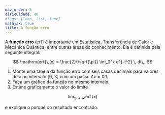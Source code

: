 ```yaml
---
nav_order: 5
dificuldade: 40
#tags: [loop, list, func]
mathjax: true
title: A função erro
---
```


A **função erro** $(\mathrm{erf})$ é importante em Estatística, Transferência de Calor e Mecânica Quântica, entre outras áreas do conhecimento. Ela é definida pela seguinte integral:

$$
 \mathrm{erf}\,(x) = \frac{2}{\sqrt{\pi}} \int_0^x e^{-t^2} \, dt\,,
$$

1. Monte uma tabela da função erro com seis casas decimais para valores de $x$ no intervalo $[0,\ 3]$ com um passo $\Delta x=0.1$. 
2. Faça um gráfico da função no mesmo intervalo.
3. Estime graficamente o valor do limite 
      
$$
\lim_{x\to\infty} \mathrm{erf}\,(x)
$$
      
e explique o porquê do resultado encontrado. 
